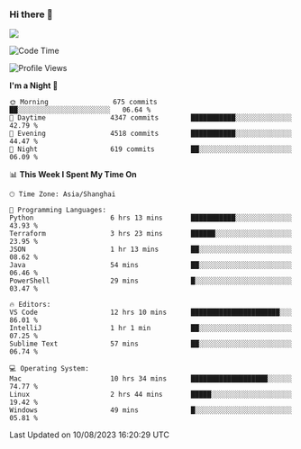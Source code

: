 ### Hi there 👋

<!--
**JJAYCHEN1e/jjaychen1e** is a ✨ _special_ ✨ repository because its `README.md` (this file) appears on your GitHub profile.

Here are some ideas to get you started:

- 🔭 I’m currently working on ...
- 🌱 I’m currently learning ...
- 👯 I’m looking to collaborate on ...
- 🤔 I’m looking for help with ...
- 💬 Ask me about ...
- 📫 How to reach me: ...
- 😄 Pronouns: ...
- ⚡ Fun fact: ...
-->

[![](https://github-readme-stats.vercel.app/api?username=jjaychen1e&show_icons=true)](https://github.com/jjaychen1e/github-readme-stats?count_private=true)

<!--START_SECTION:waka-->
![Code Time](http://img.shields.io/badge/Code%20Time-841%20hrs%2051%20mins-blue)

![Profile Views](http://img.shields.io/badge/Profile%20Views-0-blue)

**I'm a Night 🦉** 

```text
🌞 Morning                675 commits         ██░░░░░░░░░░░░░░░░░░░░░░░   06.64 % 
🌆 Daytime                4347 commits        ███████████░░░░░░░░░░░░░░   42.79 % 
🌃 Evening                4518 commits        ███████████░░░░░░░░░░░░░░   44.47 % 
🌙 Night                  619 commits         ██░░░░░░░░░░░░░░░░░░░░░░░   06.09 % 
```


📊 **This Week I Spent My Time On** 

```text
🕑︎ Time Zone: Asia/Shanghai

💬 Programming Languages: 
Python                   6 hrs 13 mins       ███████████░░░░░░░░░░░░░░   43.93 % 
Terraform                3 hrs 23 mins       ██████░░░░░░░░░░░░░░░░░░░   23.95 % 
JSON                     1 hr 13 mins        ██░░░░░░░░░░░░░░░░░░░░░░░   08.62 % 
Java                     54 mins             ██░░░░░░░░░░░░░░░░░░░░░░░   06.46 % 
PowerShell               29 mins             █░░░░░░░░░░░░░░░░░░░░░░░░   03.47 % 

🔥 Editors: 
VS Code                  12 hrs 10 mins      ██████████████████████░░░   86.01 % 
IntelliJ                 1 hr 1 min          ██░░░░░░░░░░░░░░░░░░░░░░░   07.25 % 
Sublime Text             57 mins             ██░░░░░░░░░░░░░░░░░░░░░░░   06.74 % 

💻 Operating System: 
Mac                      10 hrs 34 mins      ███████████████████░░░░░░   74.77 % 
Linux                    2 hrs 44 mins       █████░░░░░░░░░░░░░░░░░░░░   19.42 % 
Windows                  49 mins             █░░░░░░░░░░░░░░░░░░░░░░░░   05.81 % 
```


 Last Updated on 10/08/2023 16:20:29 UTC
<!--END_SECTION:waka-->
